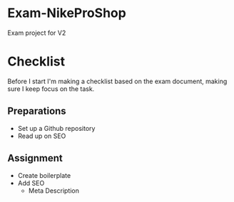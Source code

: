 # Exam-NikeProShop
Exam project for V2

# Checklist
Before  I start I'm making a checklist based on the exam document, making sure I keep focus on the task.

## Preparations
* Set up a Github repository
* Read up on SEO


## Assignment
* Create boilerplate
* Add SEO
  * Meta Description 
